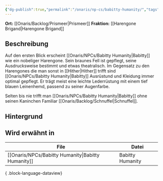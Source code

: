 ```yaml
---
{"dg-publish":true,"permalink":"/onaris/np-cs/babitty-humanity/","tags":["npc","kampagne/witchlight"]}
---
```


**Ort:** [[Onaris/Backlog/Prismeer\|Prismeer]]
**Fraktion:** [[Harengone Brigand\|Harengone Brigand]]
## Beschreibung 
Auf den ersten Blick erscheint [[Onaris/NPCs/Babitty Humanity\|Babitty]] wie ein nobeliger Harengone. Sein braunes Fell ist gepflegt, seine Ausdrucksweise bestimmt und etwas theatralisch. Im Gegensatz zu den Harengones die man sonst in [[Hither\|Hither]] trifft sind [[Onaris/NPCs/Babitty Humanity\|Babitty]] Ausrüstund und Kleidung immer optimal gepflegt. Er trägt meist eine leichte Lederrüstung mit einem tief blauen Leinenhemd, passend zu seiner Augenfarbe.

Selten bis nie trifft man [[Onaris/NPCs/Babitty Humanity\|Babitty]] ohne seinen Kaninchen Familiar [[Onaris/Backlog/Schnuffel\|Schnuffel]]. 


<div class="transclusion internal-embed is-loaded"><div class="markdown-embed">






</div></div>
  
  
## Hintergrund  

<div class="transclusion internal-embed is-loaded"><div class="markdown-embed">






</div></div>


## Wird erwähnt in

| File                                                  | Datei            |
| ----------------------------------------------------- | ---------------- |
| [[Onaris/NPCs/Babitty Humanity\|Babitty Humanity]] | Babitty Humanity |

{ .block-language-dataview}
